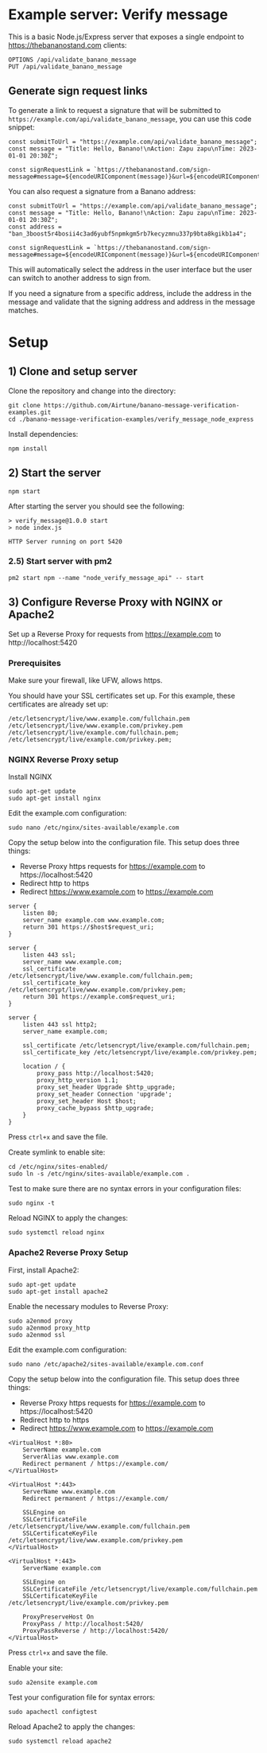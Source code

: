 # Example server: Verify message

This is a basic Node.js/Express server that exposes a single endpoint to https://thebananostand.com clients:

```
OPTIONS /api/validate_banano_message
PUT /api/validate_banano_message
```

## Generate sign request links

To generate a link to request a signature that will be submitted to `https://example.com/api/validate_banano_message`, you can use this code snippet:
```
const submitToUrl = "https://example.com/api/validate_banano_message";
const message = "Title: Hello, Banano!\nAction: Zapu zapu\nTime: 2023-01-01 20:30Z";

const signRequestLink = `https://thebananostand.com/sign-message#message=${encodeURIComponent(message)}&url=${encodeURIComponent(submitToUrl)}`;
```

You can also request a signature from a Banano address:

```
const submitToUrl = "https://example.com/api/validate_banano_message";
const message = "Title: Hello, Banano!\nAction: Zapu zapu\nTime: 2023-01-01 20:30Z";
const address = "ban_3boost5r4bosii4c3ad6yubf5npmkgm5rb7kecyzmnu337p9bta8kgikb1a4";

const signRequestLink = `https://thebananostand.com/sign-message#message=${encodeURIComponent(message)}&url=${encodeURIComponent(submitToUrl)}&address=${encodeURIComponent(address)}`;
```

This will automatically select the address in the user interface but the user can switch to another address to sign from.

If you need a signature from a specific address, include the address in the message and validate that the signing address and address in the message matches.

# Setup

## 1) Clone and setup server

Clone the repository and change into the directory:

```
git clone https://github.com/Airtune/banano-message-verification-examples.git
cd ./banano-message-verification-examples/verify_message_node_express
```

Install dependencies:

```
npm install
```

## 2) Start the server

```
npm start
```

After starting the server you should see the following:
```
> verify_message@1.0.0 start
> node index.js

HTTP Server running on port 5420
```

### 2.5) Start server with pm2

```
pm2 start npm --name "node_verify_message_api" -- start
```

## 3) Configure Reverse Proxy with NGINX or Apache2

Set up a Reverse Proxy for requests from https://example.com to http://localhost:5420

### Prerequisites

Make sure your firewall, like UFW, allows https.

You should have your SSL certificates set up. For this example, these certificates are already set up:

```
/etc/letsencrypt/live/www.example.com/fullchain.pem
/etc/letsencrypt/live/www.example.com/privkey.pem
/etc/letsencrypt/live/example.com/fullchain.pem;
/etc/letsencrypt/live/example.com/privkey.pem;
```

### NGINX Reverse Proxy setup

Install NGINX

```
sudo apt-get update
sudo apt-get install nginx
```

Edit the example.com configuration:

```
sudo nano /etc/nginx/sites-available/example.com
```

Copy the setup below into the configuration file. This setup does three things:
* Reverse Proxy https requests for https://example.com to https://localhost:5420
* Redirect http to https
* Redirect https://www.example.com to https://example.com

```
server {
    listen 80;
    server_name example.com www.example.com;
    return 301 https://$host$request_uri;
}

server {
    listen 443 ssl;
    server_name www.example.com;
    ssl_certificate /etc/letsencrypt/live/www.example.com/fullchain.pem;
    ssl_certificate_key /etc/letsencrypt/live/www.example.com/privkey.pem;
    return 301 https://example.com$request_uri;
}

server {
    listen 443 ssl http2;
    server_name example.com;

    ssl_certificate /etc/letsencrypt/live/example.com/fullchain.pem;
    ssl_certificate_key /etc/letsencrypt/live/example.com/privkey.pem;

    location / {
        proxy_pass http://localhost:5420;
        proxy_http_version 1.1;
        proxy_set_header Upgrade $http_upgrade;
        proxy_set_header Connection 'upgrade';
        proxy_set_header Host $host;
        proxy_cache_bypass $http_upgrade;
    }
}
```

Press `ctrl+x` and save the file.

Create symlink to enable site:

```
cd /etc/nginx/sites-enabled/
sudo ln -s /etc/nginx/sites-available/example.com .
```

Test to make sure there are no syntax errors in your configuration files:

```
sudo nginx -t
```

Reload NGINX to apply the changes:

```
sudo systemctl reload nginx
```

### Apache2 Reverse Proxy Setup

First, install Apache2:

```
sudo apt-get update
sudo apt-get install apache2
```

Enable the necessary modules to Reverse Proxy:

```
sudo a2enmod proxy
sudo a2enmod proxy_http
sudo a2enmod ssl
```

Edit the example.com configuration:

```
sudo nano /etc/apache2/sites-available/example.com.conf
```

Copy the setup below into the configuration file. This setup does three things:
* Reverse Proxy https requests for https://example.com to https://localhost:5420
* Redirect http to https
* Redirect https://www.example.com to https://example.com

```
<VirtualHost *:80>
    ServerName example.com
    ServerAlias www.example.com
    Redirect permanent / https://example.com/
</VirtualHost>

<VirtualHost *:443>
    ServerName www.example.com
    Redirect permanent / https://example.com/

    SSLEngine on
    SSLCertificateFile /etc/letsencrypt/live/www.example.com/fullchain.pem
    SSLCertificateKeyFile /etc/letsencrypt/live/www.example.com/privkey.pem
</VirtualHost>

<VirtualHost *:443>
    ServerName example.com

    SSLEngine on
    SSLCertificateFile /etc/letsencrypt/live/example.com/fullchain.pem
    SSLCertificateKeyFile /etc/letsencrypt/live/example.com/privkey.pem

    ProxyPreserveHost On
    ProxyPass / http://localhost:5420/
    ProxyPassReverse / http://localhost:5420/
</VirtualHost>
```

Press `ctrl+x` and save the file.

Enable your site:

```
sudo a2ensite example.com
```

Test your configuration file for syntax errors:

```
sudo apachectl configtest
```

Reload Apache2 to apply the changes:

```
sudo systemctl reload apache2
```

